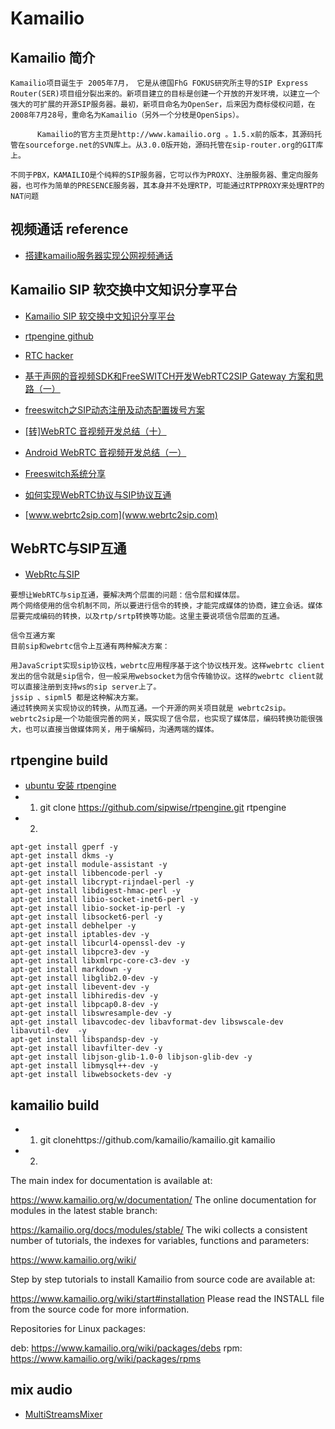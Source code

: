 # Kamailio

## Kamailio 简介
```
Kamailio项目诞生于 2005年7月， 它是从德国FhG FOKUS研究所主导的SIP Express Router(SER)项目组分裂出来的。新项目建立的目标是创建一个开放的开发环境，以建立一个强大的可扩展的开源SIP服务器。最初，新项目命名为OpenSer，后来因为商标侵权问题，在2008年7月28号，重命名为Kamailio（另外一个分枝是OpenSips）。
 
      Kamailio的官方主页是http://www.kamailio.org 。1.5.x前的版本，其源码托管在sourceforge.net的SVN库上。从3.0.0版开始，源码托管在sip-router.org的GIT库上。

不同于PBX，KAMAILIO是个纯粹的SIP服务器，它可以作为PROXY、注册服务器、重定向服务器，也可作为简单的PRESENCE服务器，其本身并不处理RTP，可能通过RTPPROXY来处理RTP的NAT问题
```


## 视频通话 reference

- [搭建kamailio服务器实现公网视频通话](https://blog.csdn.net/CHNIM/article/details/100121942)

## Kamailio SIP 软交换中文知识分享平台

- [Kamailio SIP 软交换中文知识分享平台](www.kamailio.org.cn/doku.php?id=start)

- [rtpengine github](https://github.com/sipwise/rtpengine)

- [RTC hacker](https://blog.csdn.net/voipmaker)

- [基于声网的音视频SDK和FreeSWITCH开发WebRTC2SIP Gateway 方案和思路（一）](blog.itpub.net/69972526/viewspace-2701410/)

- [freeswitch之SIP动态注册及动态配置拨号方案](https://blog.csdn.net/weixin_45843878/article/details/105655400)

- [[转]WebRTC 音视频开发总结（十）](https://www.cnblogs.com/decwang/articles/4573296.html)

- [Android WebRTC 音视频开发总结（一）](https://www.cnblogs.com/lingyunhu/p/3578218.html)

- [Freeswitch系统分享](https://blog.csdn.net/weixin_45843878/category_9929765.html)

- [如何实现WebRTC协议与SIP协议互通](https://blog.csdn.net/weixin_45843878/article/details/107786455)

- [www.webrtc2sip.com](www.webrtc2sip.com)


## WebRTC与SIP互通

- [WebRtc与SIP](https://www.cnblogs.com/cnhk19/p/9475038.html)

```
要想让WebRTC与sip互通，要解决两个层面的问题：信令层和媒体层。
两个网络使用的信令机制不同，所以要进行信令的转换，才能完成媒体的协商，建立会话。媒体层要完成编码的转换，以及rtp/srtp转换等功能。这里主要说项信令层面的互通。

信令互通方案
目前sip和webrtc信令上互通有两种解决方案：

用JavaScript实现sip协议栈，webrtc应用程序基于这个协议栈开发。这样webrtc client发出的信令就是sip信令，但一般采用websocket为信令传输协议。这样的webrtc client就可以直接注册到支持ws的sip server上了。
jssip 、sipml5 都是这种解决方案。
通过转换网关实现协议的转换，从而互通。一个开源的网关项目就是 webrtc2sip。
webrtc2sip是一个功能很完善的网关，既实现了信令层，也实现了媒体层，编码转换功能很强大，也可以直接当做媒体网关，用于编解码，沟通两端的媒体。
```


## rtpengine build
- [ubuntu 安装 rtpengine](t.zoukankan.com/flash55-p-10224521.html)
- 1. git clone https://github.com/sipwise/rtpengine.git rtpengine
- 2. 
```
apt-get install gperf -y
apt-get install dkms -y
apt-get install module-assistant -y
apt-get install libbencode-perl -y
apt-get install libcrypt-rijndael-perl -y
apt-get install libdigest-hmac-perl -y
apt-get install libio-socket-inet6-perl -y
apt-get install libio-socket-ip-perl -y
apt-get install libsocket6-perl -y
apt-get install debhelper -y
apt-get install iptables-dev -y
apt-get install libcurl4-openssl-dev -y
apt-get install libpcre3-dev -y
apt-get install libxmlrpc-core-c3-dev -y
apt-get install markdown -y
apt-get install libglib2.0-dev -y
apt-get install libevent-dev -y
apt-get install libhiredis-dev -y
apt-get install libpcap0.8-dev -y
apt-get install libswresample-dev -y
apt-get install libavcodec-dev libavformat-dev libswscale-dev libavutil-dev  -y
apt-get install libspandsp-dev -y
apt-get install libavfilter-dev -y
apt-get install libjson-glib-1.0-0 libjson-glib-dev -y
apt-get install libmysql++-dev -y
apt-get install libwebsockets-dev -y
```

## kamailio build

- 1. git clonehttps://github.com/kamailio/kamailio.git kamailio
- 2. 

The main index for documentation is available at:

https://www.kamailio.org/w/documentation/
The online documentation for modules in the latest stable branch:

https://kamailio.org/docs/modules/stable/
The wiki collects a consistent number of tutorials, the indexes for variables, functions and parameters:

https://www.kamailio.org/wiki/

Step by step tutorials to install Kamailio from source code are available at:

https://www.kamailio.org/wiki/start#installation
Please read the INSTALL file from the source code for more information.

Repositories for Linux packages:

deb: https://www.kamailio.org/wiki/packages/debs
rpm: https://www.kamailio.org/wiki/packages/rpms

## mix audio
- [MultiStreamsMixer](https://www.webrtc-experiment.com/MultiStreamsMixer/)